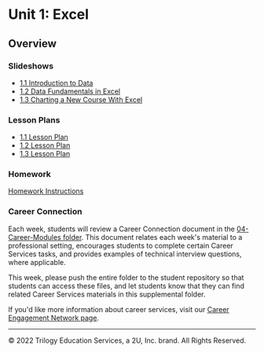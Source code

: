 # Unit 1: Excel

## Overview

### Slideshows

* [1.1 Introduction to Data
](https://docs.google.com/presentation/d/1JVo5Zh7wWCuHqCqNrJGYXVOguGjLehk95KYaie5rfVo/edit#slide=id.g54ab1329fa_0_30)
* [1.2  Data Fundamentals in Excel
](https://docs.google.com/presentation/d/1IxA5mxfRa4pnRGmbH9YJw_iten9JK1cbN_i6144S5Ds/edit#slide=id.g560846d15a_1_0)
* [1.3 Charting a New Course With Excel](https://docs.google.com/presentation/d/1pJa1TZABU9A5sGXxak7XimvBMlzGin-TZ0EKKQDKVvk/edit#slide=id.g560846d15a_1_0)

### Lesson Plans

* [1.1 Lesson Plan](../../01-Lesson-Plans/01-Excel/1/LessonPlan.md)
* [1.2 Lesson Plan](../../01-Lesson-Plans/01-Excel/2/LessonPlan.md)
* [1.3 Lesson Plan](../../01-Lesson-Plans/01-Excel/3/LessonPlan.md)

### Homework

[Homework Instructions](../../02-Homework/01-Excel/Instructions/README.md)

### Career Connection

Each week, students will review a Career Connection document in the [04-Career-Modules folder](../../04-Career-Modules/). This document relates each week's material to a professional setting, encourages students to complete certain Career Services tasks, and provides examples of technical interview questions, where applicable.

This week, please push the entire folder to the student repository so that students can access these files, and let students know that they can find related Career Services materials in this supplemental folder.

If you'd like more information about career services, visit our [Career Engagement Network page](https://careernetwork.2u.com/?utm_medium=Academics&utm_source=boot_camp%29).

- - -

© 2022 Trilogy Education Services, a 2U, Inc. brand. All Rights Reserved.